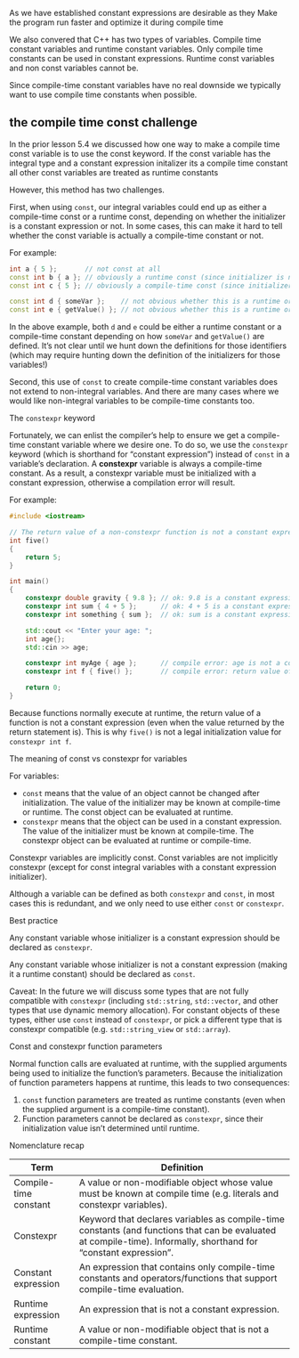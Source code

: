 As we have established constant expressions are desirable as they Make the program run faster and optimize it during compile time



We also convered that C++ has two types of variables. Compile time constant variables and runtime constant variables. Only compile time constants can be used in constant expressions. Runtime const variables and non const variables cannot be. 


Since compile-time constant variables have no real downside we typically want to use compile time constants when possible.


## the compile time const challenge

In the prior lesson 5.4 we discussed how one way to make a compile time const variable is to use the const keyword. If the const variable has the integral type and a constant expression initalizer its a compile time constant all other const variables are treated as runtime constants

However, this method has two challenges.

First, when using `const`, our integral variables could end up as either a compile-time const or a runtime const, depending on whether the initializer is a constant expression or not. In some cases, this can make it hard to tell whether the const variable is actually a compile-time constant or not.

For example:

```cpp
int a { 5 };       // not const at all
const int b { a }; // obviously a runtime const (since initializer is non-const)
const int c { 5 }; // obviously a compile-time const (since initializer is a constant expression)

const int d { someVar };    // not obvious whether this is a runtime or compile-time const
const int e { getValue() }; // not obvious whether this is a runtime or compile-time const
```

In the above example, both `d` and `e` could be either a runtime constant or a compile-time constant depending on how `someVar` and `getValue()` are defined. It’s not clear until we hunt down the definitions for those identifiers (which may require hunting down the definition of the initializers for those variables!)

Second, this use of `const` to create compile-time constant variables does not extend to non-integral variables. And there are many cases where we would like non-integral variables to be compile-time constants too.

The `constexpr` keyword

Fortunately, we can enlist the compiler’s help to ensure we get a compile-time constant variable where we desire one. To do so, we use the `constexpr` keyword (which is shorthand for “constant expression”) instead of `const` in a variable’s declaration. A **constexpr** variable is always a compile-time constant. As a result, a constexpr variable must be initialized with a constant expression, otherwise a compilation error will result.

For example:

```cpp
#include <iostream>

// The return value of a non-constexpr function is not a constant expression
int five()
{
    return 5;
}

int main()
{
    constexpr double gravity { 9.8 }; // ok: 9.8 is a constant expression
    constexpr int sum { 4 + 5 };      // ok: 4 + 5 is a constant expression
    constexpr int something { sum };  // ok: sum is a constant expression

    std::cout << "Enter your age: ";
    int age{};
    std::cin >> age;

    constexpr int myAge { age };      // compile error: age is not a constant expression
    constexpr int f { five() };       // compile error: return value of five() is not a constant expression

    return 0;
}
```

Because functions normally execute at runtime, the return value of a function is not a constant expression (even when the value returned by the return statement is). This is why `five()` is not a legal initialization value for `constexpr int f`.


The meaning of const vs constexpr for variables

For variables:

- `const` means that the value of an object cannot be changed after initialization. The value of the initializer may be known at compile-time or runtime. The const object can be evaluated at runtime.
- `constexpr` means that the object can be used in a constant expression. The value of the initializer must be known at compile-time. The constexpr object can be evaluated at runtime or compile-time.

Constexpr variables are implicitly const. Const variables are not implicitly constexpr (except for const integral variables with a constant expression initializer).

Although a variable can be defined as both `constexpr` and `const`, in most cases this is redundant, and we only need to use either `const` or `constexpr`.



Best practice

Any constant variable whose initializer is a constant expression should be declared as `constexpr`.

Any constant variable whose initializer is not a constant expression (making it a runtime constant) should be declared as `const`.

Caveat: In the future we will discuss some types that are not fully compatible with `constexpr` (including `std::string`, `std::vector`, and other types that use dynamic memory allocation). For constant objects of these types, either use `const` instead of `constexpr`, or pick a different type that is constexpr compatible (e.g. `std::string_view` or `std::array`).


Const and constexpr function parameters

Normal function calls are evaluated at runtime, with the supplied arguments being used to initialize the function’s parameters. Because the initialization of function parameters happens at runtime, this leads to two consequences:

1. `const` function parameters are treated as runtime constants (even when the supplied argument is a compile-time constant).
2. Function parameters cannot be declared as `constexpr`, since their initialization value isn’t determined until runtime.

Nomenclature recap

|Term|Definition|
|---|---|
|Compile-time constant|A value or non-modifiable object whose value must be known at compile time (e.g. literals and constexpr variables).|
|Constexpr|Keyword that declares variables as compile-time constants (and functions that can be evaluated at compile-time). Informally, shorthand for “constant expression”.|
|Constant expression|An expression that contains only compile-time constants and operators/functions that support compile-time evaluation.|
|Runtime expression|An expression that is not a constant expression.|
|Runtime constant|A value or non-modifiable object that is not a compile-time constant.|
